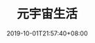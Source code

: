 ---
weight: 8
title: "元宇宙生活"
description: ""
date: 2019-10-01T21:57:40+08:00
lastmod: 2020-01-01T16:45:40+08:00
draft: false
ico: '<svg class="icon" aria-hidden="true"><use xlink:href="#icon-wenzhang"></use></svg>'
navigation: ["Virtual office","virtual fitness","virtual tour","Metaverse Entertainment"]
hidePage: true
---